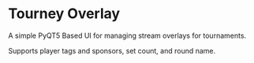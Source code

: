 # Tourney Overlay

A simple PyQT5 Based UI for managing stream overlays for tournaments. 

Supports player tags and sponsors, set count, and round name.
